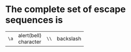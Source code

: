 # The complete set of escape sequences is

|||||
|-|-|-|-|
|`\a`|alert(bell)<br />character|`\\`|backslash|
